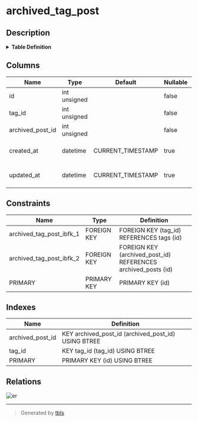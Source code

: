 # archived_tag_post

## Description

<details>
<summary><strong>Table Definition</strong></summary>

```sql
CREATE TABLE `archived_tag_post` (
  `id` int unsigned NOT NULL AUTO_INCREMENT,
  `tag_id` int unsigned NOT NULL,
  `archived_post_id` int unsigned NOT NULL,
  `created_at` datetime DEFAULT CURRENT_TIMESTAMP ON UPDATE CURRENT_TIMESTAMP,
  `updated_at` datetime DEFAULT CURRENT_TIMESTAMP ON UPDATE CURRENT_TIMESTAMP,
  PRIMARY KEY (`id`),
  KEY `tag_id` (`tag_id`),
  KEY `archived_post_id` (`archived_post_id`),
  CONSTRAINT `archived_tag_post_ibfk_1` FOREIGN KEY (`tag_id`) REFERENCES `tags` (`id`),
  CONSTRAINT `archived_tag_post_ibfk_2` FOREIGN KEY (`archived_post_id`) REFERENCES `archived_posts` (`id`)
) ENGINE=InnoDB AUTO_INCREMENT=[Redacted by tbls] DEFAULT CHARSET=utf8mb3
```

</details>

## Columns

| Name | Type | Default | Nullable | Extra Definition | Children | Parents | Comment |
| ---- | ---- | ------- | -------- | ---------------- | -------- | ------- | ------- |
| id | int unsigned |  | false | auto_increment |  |  |  |
| tag_id | int unsigned |  | false |  |  | [tags](tags.md) |  |
| archived_post_id | int unsigned |  | false |  |  | [archived_posts](archived_posts.md) |  |
| created_at | datetime | CURRENT_TIMESTAMP | true | DEFAULT_GENERATED on update CURRENT_TIMESTAMP |  |  |  |
| updated_at | datetime | CURRENT_TIMESTAMP | true | DEFAULT_GENERATED on update CURRENT_TIMESTAMP |  |  |  |

## Constraints

| Name | Type | Definition |
| ---- | ---- | ---------- |
| archived_tag_post_ibfk_1 | FOREIGN KEY | FOREIGN KEY (tag_id) REFERENCES tags (id) |
| archived_tag_post_ibfk_2 | FOREIGN KEY | FOREIGN KEY (archived_post_id) REFERENCES archived_posts (id) |
| PRIMARY | PRIMARY KEY | PRIMARY KEY (id) |

## Indexes

| Name | Definition |
| ---- | ---------- |
| archived_post_id | KEY archived_post_id (archived_post_id) USING BTREE |
| tag_id | KEY tag_id (tag_id) USING BTREE |
| PRIMARY | PRIMARY KEY (id) USING BTREE |

## Relations

![er](archived_tag_post.svg)

---

> Generated by [tbls](https://github.com/k1LoW/tbls)
